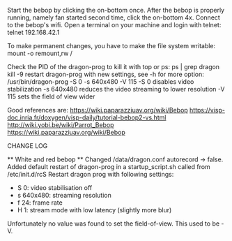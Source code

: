 Start the bebop by clicking the on-bottom once.
After the bebop is properly running, namely fan started second time, click the on-bottom 4x.
Connect to the bebop's wifi.
Open a terminal on your machine and login with telnet:
telnet 192.168.42.1

To make permanent changes, you have to make the file system writable:
mount -o remount,rw /

Check the PID of the dragon-prog to kill it with top or ps:
ps | grep dragon
kill -9 <fill in PID>
restart dragon-prog with new settings, see -h for more option:
/usr/bin/dragon-prog -S 0 -s 640x480 -V 115
-S 0 disables video stabilization
-s 640x480 reduces the video streaming to lower resolution
-V 115 sets the field of view wider 

Good references are:
https://wiki.paparazziuav.org/wiki/Bebop
https://visp-doc.inria.fr/doxygen/visp-daily/tutorial-bebop2-vs.html
http://wiki.yobi.be/wiki/Parrot_Bebop
https://wiki.paparazziuav.org/wiki/Bebop


CHANGE LOG

** White and red bebop **
Changed /data/dragon.conf autorecord -> false.
Added default restart of dragon-prog in a startup_script.sh called from /etc/init.d/rcS 
Restart dragon prog with following settings:

 - S 0: video stabilisation off 
 - s 640x480: streaming resolution
 - f 24: frame rate
 - H 1: stream mode with low latency (slightly more blur)
 
 Unfortunately no value was found to set the field-of-view. This used to be -V. 